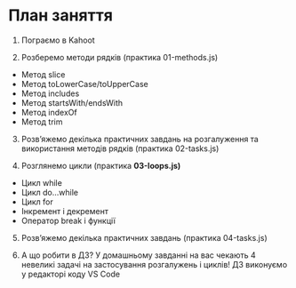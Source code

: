 # План заняття

1. Пограємо в Kahoot

2. Розберемо методи рядків (практика 01-methods.js)

- Метод slice
- Метод toLowerCase/toUpperCase
- Метод includes
- Метод startsWith/endsWith
- Метод indexOf
- Метод trim

3. Розв’яжемо декілька практичних завдань на розгалуження та використання
   методів рядків (практика 02-tasks.js)

4. Розглянемо цикли (практика **03-loops.js)**

- Цикл while
- Цикл do…while
- Цикл for
- Інкремент і декремент
- Оператор break і функції

5. Розв’яжемо декілька практичних завдань (практика 04-tasks.js)

6. А що робити в ДЗ? У домашньому завданні на вас чекають 4 невеликі задачі на
   застосування розгалужень і циклів! ДЗ виконуємо у редакторі коду VS Code

